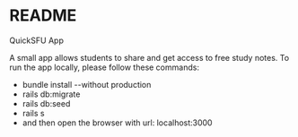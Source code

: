 # README

QuickSFU App

A small app allows students to share and get access to free study notes. 
To run the app locally, please follow these commands:
+ bundle install --without production
+ rails db:migrate
+ rails db:seed
+ rails s
+ and then open the browser with url: localhost:3000
